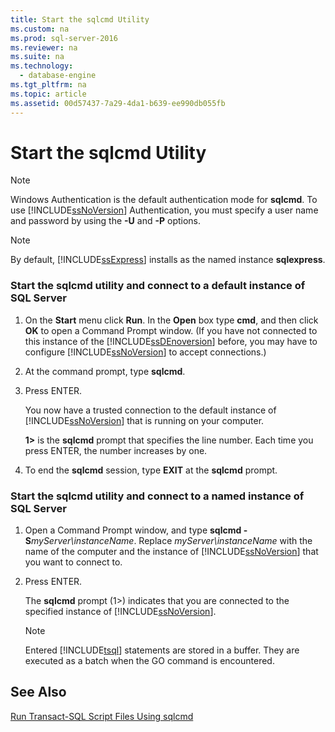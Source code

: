 ```yaml
---
title: Start the sqlcmd Utility
ms.custom: na
ms.prod: sql-server-2016
ms.reviewer: na
ms.suite: na
ms.technology: 
  - database-engine
ms.tgt_pltfrm: na
ms.topic: article
ms.assetid: 00d57437-7a29-4da1-b639-ee990db055fb
---
```

# Start the sqlcmd Utility
    
> [!NOTE]  
>  Windows Authentication is the default authentication mode for **sqlcmd**. To use [!INCLUDE[ssNoVersion](../../Token/Other/ssNoVersion_md.md)] Authentication, you must specify a user name and password by using the **\-U** and **\-P** options.  
  
> [!NOTE]  
>  By default, [!INCLUDE[ssExpress](../../Token/Other/ssExpress_md.md)] installs as the named instance **sqlexpress**.  
  
### Start the sqlcmd utility and connect to a default instance of SQL Server  
  
1.  On the **Start** menu click **Run**. In the **Open** box type **cmd**, and then click **OK** to open a Command Prompt window. \(If you have not connected to this instance of the [!INCLUDE[ssDEnoversion](../../Token/Other/ssDEnoversion_md.md)] before, you may have to configure [!INCLUDE[ssNoVersion](../../Token/Other/ssNoVersion_md.md)] to accept connections.\)  
  
2.  At the command prompt, type **sqlcmd**.  
  
3.  Press ENTER.  
  
     You now have a trusted connection to the default instance of [!INCLUDE[ssNoVersion](../../Token/Other/ssNoVersion_md.md)] that is running on your computer.  
  
     **1\>** is the **sqlcmd** prompt that specifies the line number. Each time you press ENTER, the number increases by one.  
  
4.  To end the **sqlcmd** session, type **EXIT** at the **sqlcmd** prompt.  
  
### Start the sqlcmd utility and connect to a named instance of SQL Server  
  
1.  Open a Command Prompt window, and type **sqlcmd \-S***myServer\\instanceName*. Replace *myServer\\instanceName* with the name of the computer and the instance of [!INCLUDE[ssNoVersion](../../Token/Other/ssNoVersion_md.md)] that you want to connect to.  
  
2.  Press ENTER.  
  
     The **sqlcmd** prompt \(1\>\) indicates that you are connected to the specified instance of [!INCLUDE[ssNoVersion](../../Token/Other/ssNoVersion_md.md)].  
  
    > [!NOTE]  
    >  Entered [!INCLUDE[tsql](../../Token/Other/tsql_md.md)] statements are stored in a buffer. They are executed as a batch when the GO command is encountered.  
  
## See Also  
 [Run Transact-SQL Script Files Using sqlcmd](../../Topics/TopicNameNotContainA/Run-Transact-SQL-Script-Files-Using-sqlcmd.md)  
  
  